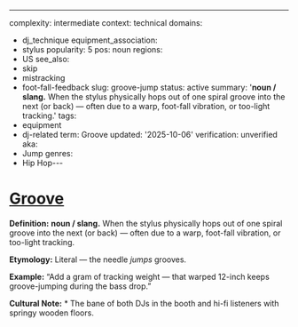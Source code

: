 ---
complexity: intermediate
context: technical
domains:
- dj_technique
equipment_association:
- stylus
popularity: 5
pos: noun
regions:
- US
see_also:
- skip
- mistracking
- foot-fall-feedback
slug: groove-jump
status: active
summary: '**noun / slang.** When the stylus physically hops out of one spiral groove
  into the next (or back) — often due to a warp, foot-fall vibration, or too-light
  tracking.'
tags:
- equipment
- dj-related
term: Groove
updated: '2025-10-06'
verification: unverified
aka:
- Jump
genres:
- Hip Hop---

# [Groove](../g/groove-wear/)

**Definition:** **noun / slang.** When the stylus physically hops out of one spiral groove into the next (or back) — often due to a warp, foot-fall vibration, or too-light tracking.

**Etymology:** Literal — the needle *jumps* grooves.

**Example:** “Add a gram of tracking weight — that warped 12-inch keeps groove-jumping during the bass drop.”

**Cultural Note:** * The bane of both DJs in the booth and hi-fi listeners with springy wooden floors.


